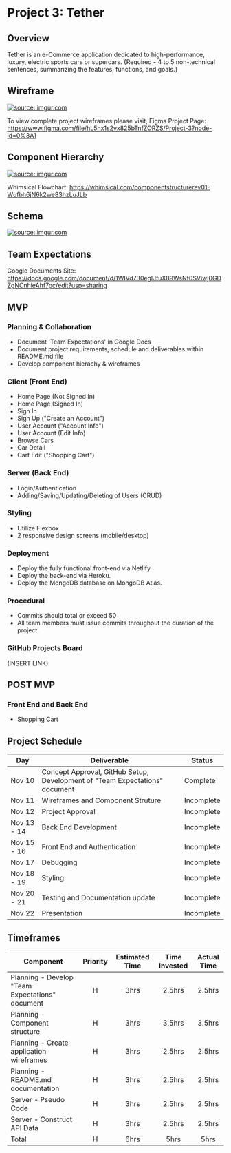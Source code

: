 # Project 3: Tether

## Overview

Tether is an e-Commerce application dedicated to high-performance, luxury, electric sports cars or supercars. 
{Required - 4 to 5 non-technical sentences, summarizing the features, functions, and goals.}

## Wireframe

<a href="https://imgur.com/Hr9zLit"><img src="https://i.imgur.com/Hr9zLit.jpg" title="source: imgur.com" /></a>

To view complete project wireframes please visit,
Figma Project Page: https://www.figma.com/file/hL5hx1s2vx825bTnfZORZS/Project-3?node-id=0%3A1

## Component Hierarchy

<a href="https://imgur.com/i0yNcmZ"><img src="https://i.imgur.com/i0yNcmZ.jpg" title="source: imgur.com" /></a>

Whimsical Flowchart: https://whimsical.com/componentstructurerev01-Wufbh6jN6k2we83hzLuJLb

## Schema

<a href="https://imgur.com/FRlOpxz"><img src="https://i.imgur.com/FRlOpxz.jpg" title="source: imgur.com" /></a>

## Team Expectations
Google Documents Site: https://docs.google.com/document/d/1WIVd730eglJfuX89WsNf0SViwj0GDZgNCnhieAhf7pc/edit?usp=sharing

## MVP

### Planning & Collaboration 
- Document 'Team Expectations' in Google Docs
- Document project requirements, schedule and deliverables within README.md file
- Develop component hierachy & wireframes 
### Client (Front End)

- Home Page (Not Signed In)
- Home Page (Signed In)
- Sign In
- Sign Up ("Create an Account")
- User Account ("Account Info")
- User Account (Edit Info)
- Browse Cars
- Car Detail
- Cart Edit ("Shopping Cart")
### Server (Back End)
- Login/Authentication 
- Adding/Saving/Updating/Deleting of Users (CRUD)
### Styling
- Utilize Flexbox
- 2 responsive design screens (mobile/desktop)
### Deployment
- Deploy the fully functional front-end via Netlify.
- Deploy the back-end via Heroku.
- Deploy the MongoDB database on MongoDB Atlas.
### Procedural
- Commits should total or exceed 50
- All team members must issue commits throughout the duration of the project.
### GitHub Projects Board
(INSERT LINK)

## POST MVP
### Front End and Back End
- Shopping Cart

## Project Schedule

|  Day | Deliverable | Status
|---|---| ---|
|Nov 10| Concept Approval, GitHub Setup, Development of "Team Expectations" document | Complete
|Nov 11| Wireframes and Component Struture | Incomplete
|Nov 12| Project Approval | Incomplete
|Nov 13 - 14| Back End Development | Incomplete
|Nov 15 - 16| Front End and Authentication | Incomplete
|Nov 17| Debugging | Incomplete
|Nov 18 - 19| Styling | Incomplete
|Nov 20 - 21| Testing and Documentation update | Incomplete
|Nov 22| Presentation| Incomplete

## Timeframes

| Component | Priority | Estimated Time | Time Invested | Actual Time |
| --- | :---: |  :---: | :---: | :---: |
| Planning - Develop "Team Expectations" document | H | 3hrs| 2.5hrs | 2.5hrs |
| Planning - Component structure | H | 3hrs| 3.5hrs | 3.5hrs |
| Planning - Create application wireframes | H | 3hrs| 2.5hrs | 2.5hrs |
| Planning - README.md documentation | H | 3hrs| 2.5hrs | 2.5hrs |
| Server - Pseudo Code | H | 3hrs| 2.5hrs | 2.5hrs |
| Server - Construct API Data | H | 3hrs| 2.5hrs | 2.5hrs |
| Total | H | 6hrs| 5hrs | 5hrs |

